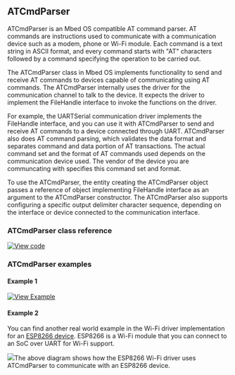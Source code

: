## ATCmdParser

ATCmdParser is an Mbed OS compatible AT command parser. AT commands are instructions used to communicate with a communication device such as a modem, phone or Wi-Fi module. Each command is a text string in ASCII format, and every command starts with "AT" characters followed by a command specifying the operation to be carried out. 

The ATCmdParser class in Mbed OS implements functionality to send and receive AT commands to devices capable of communicating using AT commands. The ATCmdParser internally uses the driver for the communication channel to talk to the device. It expects the driver to implement the FileHandle interface to invoke the functions on the driver. 

For example, the UARTSerial communication driver implements the FileHandle interface, and you can use it with ATCmdParser to send and receive AT commands to a device connected through UART. ATCmdParser also does AT command parsing, which validates the data format and separates command and data portion of AT transactions. The actual command set and the format of AT commands used depends on the communication device used. The vendor of the device you are communcating with specifies this command set and format.

To use the ATCmdParser, the entity creating the ATCmdParser object passes a reference of object implementing FileHandle interface as an argument to the ATCmdParser constructor. The ATCmdParser also supports configuring a specific output delimiter character sequence, depending on the interface or device connected to the communication interface.

### ATCmdParser class reference

[![View code](https://www.mbed.com/embed/?type=library)](https://os.mbed.com/docs/v5.6/mbed-os-api-doxy/classmbed_1_1_a_t_cmd_parser.html)

### ATCmdParser examples

#### Example 1

[![View Example](https://www.mbed.com/embed/?url=https://github.com/ARMmbed/mbed-os-example-atcmdparser)](https://github.com/ARMmbed/mbed-os-example-atcmdparser)

#### Example 2

You can find another real world example in the Wi-Fi driver implementation for an [ESP8266 device](https://github.com/ARMmbed/esp8266-driver). ESP8266 is a Wi-Fi module that you can connect to an SoC over UART for Wi-Fi support.

<span class="images">![](https://s3-us-west-2.amazonaws.com/mbed-os-docs-images/atcmdparser_esp8266.png)<span>The above diagram shows how the ESP8266 Wi-Fi driver uses ATCmdParser to communicate with an ESP8266 device.</span></span>
